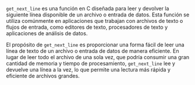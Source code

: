 `get_next_line` es una función en C diseñada para leer y devolver la siguiente línea disponible de un archivo o entrada de datos. Esta función se utiliza comúnmente en aplicaciones que trabajan con archivos de texto o flujos de entrada, como editores de texto, procesadores de texto y aplicaciones de análisis de datos.

El propósito de `get_next_line` es proporcionar una forma fácil de leer una línea de texto de un archivo o entrada de datos de manera eficiente. En lugar de leer todo el archivo de una sola vez, que podría consumir una gran cantidad de memoria y tiempo de procesamiento, `get_next_line` lee y devuelve una línea a la vez, lo que permite una lectura más rápida y eficiente de archivos grandes.
